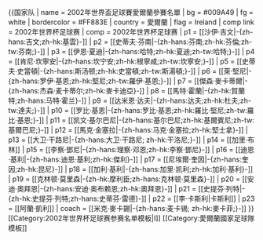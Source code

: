 {{国家队
 | name      = 2002年世界盃足球賽愛爾蘭參賽名單
 | bg        = #009A49
 | fg        = white
 | bordercolor = #FF883E
 | country   = 愛爾蘭
 | flag      = Ireland
 | comp link = 2002年世界杯足球赛
 | comp      = 2002年世界杯足球赛
 | p1        = [[沙伊·吉文|-{zh-hans:吉文;zh-hk:基雲}-]]
 | p2        = [[史蒂夫·芬南|-{zh-hans:芬南;zh-hk:芬倫;zh-tw:芬南;}-]]
 | p3        = [[伊恩·夏迪|-{zh-hans:哈特;zh-hk:夏迪;zh-tw:哈特;}-]]
 | p4        = [[肯尼·坎寧安|-{zh-hans:坎宁安;zh-hk:根寧咸;zh-tw:坎寧安;}-]]
 | p5        = [[史蒂夫·史當頓|-{zh-hans:斯汤顿;zh-hk:史當頓;zh-tw:斯湯頓;}-]]
 | p6        = [[萊·堅尼|-{zh-hans:罗伊·基恩;zh-hk:堅尼;zh-tw:羅伊·基恩;}-]]
 | p7        = [[傑森·麥卡蒂爾|-{zh-hans:杰森·麦卡蒂尔;zh-hk:麥卡迪亞}-]]
 | p8        = [[馬特·霍蘭|-{zh-hk:賀蘭特;zh-hans:马特·霍兰}-]]
 | p9        = [[达米恩·达夫|-{zh-hans:达夫;zh-hk:杜夫;zh-tw:達夫;}-]]
 | p10       = [[罗比·基恩|-{zh-hans:罗比·基恩;zh-hk:羅比·堅尼;zh-tw:羅比·基恩;}-]]
 | p11       = [[凯文·基尔巴尼|-{zh-hans:基尔巴尼;zh-hk:基爾賓尼;zh-tw:基爾巴尼;}-]]
 | p12       = [[馬克·金塞拉|-{zh-hans:马克·金塞拉;zh-hk:堅士拿}-]]
 | p13       = [[大卫·干路尼|-{zh-hans:大卫·干路尼; zh-hk:干洛尼;}-]]
 | p14       = [[加里·布林]]
 | p15       = [[李察·鄧尼|-{zh-hans:理察·邓恩;zh-hk:李察·鄧尼}-]]
 | p16       = [[迪恩·基利|-{zh-hans:迪恩·基利;zh-hk:傑利}-]]
 | p17       = [[尼埃爾·奎因|-{zh-hans:奎因;zh-hk:昆尼}-]]
 | p18       = [[加利·基利|-{zh-hans:加里·凯利;zh-hk:加利·基利}-]]
 | p19       = [[克林顿·莫里森|-{zh-hk:摩利臣;zh-hans:克林顿·莫里森}-]]
 | p20       = [[安迪·奧拜恩|-{zh-hans:安迪·奥布赖恩;zh-hk:奧拜恩}-]]
 | p21       = [[史提芬·列特|-{zh-hk:史提芬·列特;zh-hans:史蒂芬·雷德}-]]
 | p22       = [[李·卡斯利|卡斯利]]
 | p23       = [[阿蘭·凱利]]
 | coach     = [[米克·麥卡錫|-{zh-hans:麦卡锡; zh-hk:麥卡菲;}-]]
}}<noinclude>
[[Category:2002年世界杯足球赛参赛名单模板|I]]
[[Category:愛爾蘭國家足球隊模板]]
</noinclude>